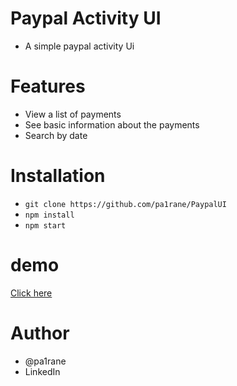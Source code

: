 # Paypal Activity UI
* A simple paypal activity Ui
# Features
* View a list of payments
* See basic information about the payments
* Search by date
# Installation
* `git clone https://github.com/pa1rane/PaypalUI `
* `npm install`
* `npm start`
# demo
[Click here](paypal-ui.vercel.app)
# Author
* @pa1rane
* LinkedIn
